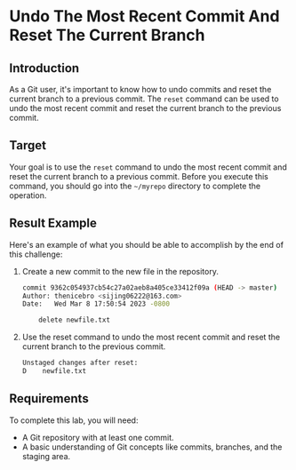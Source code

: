# Undo The Most Recent Commit And Reset The Current Branch

## Introduction

As a Git user, it's important to know how to undo commits and reset the current branch to a previous commit. The `reset` command can be used to undo the most recent commit and reset the current branch to the previous commit.

## Target

Your goal is to use the `reset` command to undo the most recent commit and reset the current branch to a previous commit. Before you execute this command, you should go into the `~/myrepo` directory to complete the operation.

## Result Example

Here's an example of what you should be able to accomplish by the end of this challenge:

1. Create a new commit to the new file in the repository.

   ```bash
   commit 9362c054937cb54c27a02aeb8a405ce33412f09a (HEAD -> master)
   Author: thenicebro <sijing06222@163.com>
   Date:   Wed Mar 8 17:50:54 2023 -0800
   
       delete newfile.txt
   
   ```

2. Use the reset command to undo the most recent commit and reset the current branch to the previous commit.

   ```bash
   Unstaged changes after reset:
   D	newfile.txt
   ```

## Requirements

To complete this lab, you will need:

- A Git repository with at least one commit.
- A basic understanding of Git concepts like commits, branches, and the staging area.
